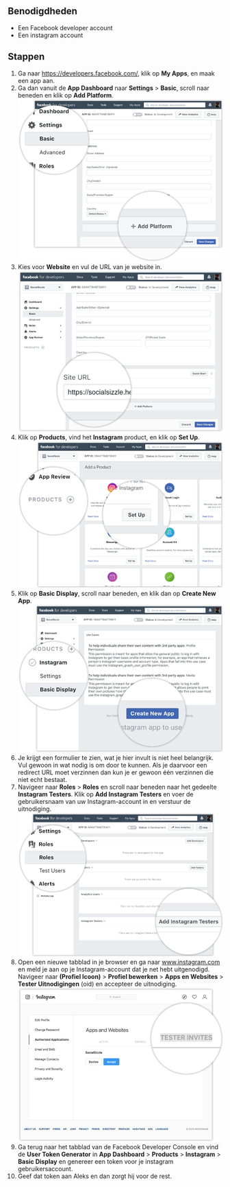 ## Benodigdheden

* Een Facebook developer account
* Een instagram account

## Stappen

1. Ga naar https://developers.facebook.com/, klik op **My Apps**, en maak een app aan.
2. Ga dan vanuit de **App Dashboard** naar **Settings** > **Basic**, scroll naar beneden en klik op **Add Platform**.
   ![img](./add-platform.png)
3. Kies voor **Website** en vul de URL van je website in.
   ![img](./browser.png)
4. Klik op **Products**, vind het **Instagram** product, en klik op **Set Up**.
   ![img](./instagram.png)
5. Klik op **Basic Display**, scroll naar beneden, en klik dan op **Create New App**.
   ![img](./basic-display.png)
6. Je krijgt een formulier te zien, wat je hier invult is niet heel belangrijk. Vul gewoon in wat nodig is om door te kunnen. Als je daarvoor een redirect URL moet verzinnen dan kun je er gewoon één verzinnen die niet echt bestaat.
7. Navigeer naar **Roles** > **Roles** en scroll naar beneden naar het gedeelte **Instagram Testers**. Klik op **Add Instagram Testers** en voer de gebruikersnaam van uw Instagram-account in en verstuur de uitnodiging.
   ![img](./add-instagram-testers.png)
8. Open een nieuwe tabblad in je browser en ga naar www.instagram.com en meld je aan op je Instagram-account dat je net hebt uitgenodigd. Navigeer naar **(Profiel Icoon)** > **Profiel bewerken** > **Apps en Websites** > **Tester Uitnodigingen** (oid) en accepteer de uitnodiging.
   ![img](./accept-invite.png)
9. Ga terug naar het tabblad van de Facebook Developer Console en vind de **User Token Generator** in **App Dashboard** > **Products** > **Instagram** > **Basic Display** en genereer een token voor je instagram gebruikersaccount.
10. Geef dat token aan Aleks en dan zorgt hij voor de rest.